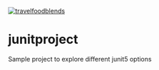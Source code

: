 [![travelfoodblends](https://circleci.com/gh/travelfoodblends/junitproject.svg?style=shield)](https://app.circleci.com/pipelines/github/travelfoodblends/junitproject)

# junitproject
Sample project to explore different junit5 options
